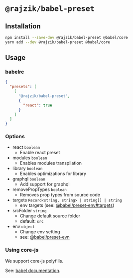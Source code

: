 # `@rajzik/babel-preset`

## Installation

```sh
npm install --save-dev @rajzik/babel-preset @babel/core
yarn add --dev @rajzik/babel-preset @babel/core
```

## Usage

### babelrc

```json
{
  "presets": [
    [
      "@rajzik/babel-preset",
      {
        "react": true
      }
    ]
  ]
}
```

### Options

- react `boolean`
  - Enable react preset
- modules `boolean`
  - Enables modules transpilation
- library `boolean`
  - Enables optimizations for library
- graphql `boolean`
  - Add support for graphql
- removePropTypes `boolean`
  - Removes prop types from source code
- targets `Record<string, string> | string[] | string`
  - env targets (see:
    [@babel/preset-env#targets](https://babeljs.io/docs/en/babel-preset-env#targets))
- srcFolder `string`
  - Change default source folder
  - default: `src`
- env `object`
  - Change env setting
  - see: [@babel/preset-evn](https://babeljs.io/docs/en/babel-preset-env)

### Using core-js

We support core-js polyfills.

See: [babel documentation](https://babeljs.io/docs/en/babel-preset-env#usebuiltins-entry).

